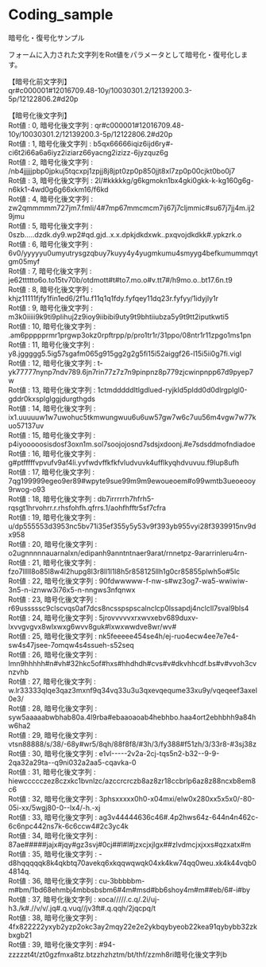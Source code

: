 # Coding_sample
暗号化・復号化サンプル

フォームに入力された文字列をRot値をパラメータとして暗号化・復号化します。  

【暗号化前文字列】  
qr#c000001#12016709.48-10y/10030301.2/12139200.3-5p/12122806.2#d20p  


【暗号化後文字列】  
Rot値 : 0,  暗号化後文字列 : qr#c000001#12016709.48-10y/10030301.2/12139200.3-5p/12122806.2#d20p  
Rot値 : 1,  暗号化後文字列 : b5qx66666iqiz6ijd6ry#-ci6t2i66a6a6iyz2iziarz66yacng2izizz-6jyzquz6g  
Rot値 : 2,  暗号化後文字列 : /nb4jjjjjpbp0jpkuj5tqcxpj1zpjj8j8jpt0zp0p850jjt8xl7zp0p00cjkt0bo0j7  
Rot値 : 3,  暗号化後文字列 : 2l/#kkkkkg/g6kgmokn1bx4gki0gkk-k-kg160g6g-n6kk1-4wd0g6g66xkm16/f6kd  
Rot値 : 4,  暗号化後文字列 : zw2qmmmmm727jm7.fmli/4#7mp67mmcmcm7ij67j7cljmmic#su67j7jj4m.ij29jmu  
Rot値 : 5,  暗号化後文字列 : 0szb.....dzdk.dy9.wp2#qd.gjd..x.x.dpkjdkdxwk..pxqvojdkdkk#.ypkzrk.o  
Rot値 : 6,  暗号化後文字列 : 6v0/yyyyyu0umyutrysgzqbuy7kuyy4y4yugmkumu4smyyg4befkumummqytgm05myf  
Rot値 : 7,  暗号化後文字列 : je62ttttto6o.to15tv70b/otdmott#t#to7.mo.o#v.tt7#/h9mo.o..bt17.6n.t9  
Rot値 : 8,  暗号化後文字列 : khjz11111fjfy1fin1ed6/2f1u.f11q1q1fdy.fyfqey11dq23r.fyfyy/1idyjly1r  
Rot値 : 9,  暗号化後文字列 : m3k0iiiii9k9ti9plihuj2z9ioy9iibibi9uty9t9bhtiiubza5y9t9tt2iputkwti5  
Rot値 : 10, 暗号化後文字列 : .am6ppppprmr1prgwp3okz0rpftrpp/p/pro1tr1r/31ppo/08ntr1r11zpgo1ms1pn  
Rot値 : 11, 暗号化後文字列 : y8.jggggg5.5ig57sgafm065g915gg2g2g5fi15i52aiggf26-l15i5ii0g7fi.vigl  
Rot値 : 12, 暗号化後文字列 : t-yk77777nynp7ndv789.6jn7rin77z7z7n9pinpnz8p779zjcwinpnpp67d9pyep7w  
Rot値 : 13, 暗号化後文字列 : 1ctmdddddltlgdlued-ryjkld5pldd0d0dlrgplgl0-gddr0kxsplglggjdurgthgds  
Rot値 : 14, 暗号化後文字列 : ix1.uuuuuw1w7uwohuc5tkmwungwuu6u6uw57gw7w6c7uu56m4vgw7w77kuo57137uv  
Rot値 : 15, 暗号化後文字列 : p4iyooooosisdosf3oxn1m.sol7soojojosnd7sdsjxdoonj.#e7sdsddmofndiadoe  
Rot値 : 16, 暗号化後文字列 : g#ptfffffvpvufv9af4li.yvfwdvffkfkfvludvuvk4ufflkyqhdvuvuu.f9lup8ufh  
Rot値 : 17, 暗号化後文字列 : 7qg199999egeo9er89#wpyte9sue99m9m9ewoueoem#o99wmtb3ueoeooy9rwog-o93  
Rot値 : 18, 暗号化後文字列 : db7irrrrrh7hfrh5-rqsgt1hrvohrr.r.rhsfohfh.qfrrs.1/aohfhfftr5sf7cfra  
Rot値 : 19, 暗号化後文字列 : u/dp555553d3953nc5bv71i35ef355y5y53v9f393yb955vyi28f3939915nv9dx958  
Rot値 : 20, 暗号化後文字列 : o2ugnnnnnauarnalxn/edipanh9anntntnaer9arat/rnnetpz-9ararrinleru4rn-  
Rot値 : 21, 暗号化後文字列 : fzo7lllll8o85l8w4l2hupg8l3r8ll1l1l8h5r858125llh1g0cr85855plwh5o#5lc  
Rot値 : 22, 暗号化後文字列 : 90fdwwwww-f-nw-s#wz3og7-wa5-wwiwiw-3n5-n-iznww3i76x5-n-nngws3nfqnwx  
Rot値 : 23, 暗号化後文字列 : r69usssssc9clscvqs0af7dcs8ncsspspscalnclcp0lssapdj4nclcll7sval9bls4  
Rot値 : 24, 暗号化後文字列 : 5jrovvvvvxrxwvxebv689duxv-lxvvgvgvx8wlxwxg6wvv8guk#lxwxwwdve8wr/wv#  
Rot値 : 25, 暗号化後文字列 : nk5feeeee454se4h/ej-ruo4ecw4ee7e7e4-sw4s47jsee-7omqw4s4ssueh-s52seq  
Rot値 : 26, 暗号化後文字列 : lmn9hhhhh#n#vh#32hkc5of#hxs#hhdhdh#cvs#v#dkvhhcdf.bs#v#vvoh3cvnzvhb  
Rot値 : 27, 暗号化後文字列 : w.lr33333qlqe3qaz3mxnf9q34vq33u3u3qxevqequme33xu9y/vqeqeef3axel0e3/  
Rot値 : 28, 暗号化後文字列 : syw5aaaaabwbhab80a.4l9rba#ebaaoaoab4hebhbo.haa4ort2ebhbhh9a84hw6ha2  
Rot値 : 29, 暗号化後文字列 : vtsn88888/s/38/-68y#wr5/8qh/88f8f8/#3h/3/fy388#f51zh/3/33r8-#3sj38z  
Rot値 : 30, 暗号化後文字列 : e1vl-----2v2a-2cj-tqs5n2-b32--9-9-2qa32a29ta--q9ni032a2aa5-cqavka-0  
Rot値 : 31, 暗号化後文字列 : hiewccccczez8czxkc1bvnlzc/azccrcrczb8az8zr18ccbrlp6az8z88ncxb8em8c6  
Rot値 : 32, 暗号化後文字列 : 3phsxxxxx0h0-x04mxi/elw0x280xx5x5x0/-80-05i-xx/5wgj80-0--lx4/-h.-xj  
Rot値 : 33, 暗号化後文字列 : ag3v44444636c46#.4p2hws64z-644n4n462c-6c6npc442ns7k-6c6ccw4#2c3yc4k  
Rot値 : 34, 暗号化後文字列 : 87ae#####jajx#jqy#gz3svj#0cj##l#l#jzxcjxjlgx##zlvdmcjxjxxs#qzxatx#m  
Rot値 : 35, 暗号化後文字列 : -d8hqqqqqk8k4qkbtq70avekq6xkqqwqwqk04xk4kw74qq0weu.xk4k44vqb04814q.  
Rot値 : 36, 暗号化後文字列 : cu-3bbbbbm-m#bm/1bd68ehmbj4mbbsbsbm6#4m#msd#bb6shoy4m#m##eb/6#-i#by  
Rot値 : 37, 暗号化後文字列 : xoca/////.c.q/.2i/uj-h3./k#.//v/v/.jq#.q.vuq//jv3ft#.q.qqh/2jqcpq/t  
Rot値 : 38, 暗号化後文字列 : 4fx822222yxyb2yzp2okc3ay2mqy22e2e2ykbqybyeob22kea91qybybb32zkbxgb21  
Rot値 : 39, 暗号化後文字列 : #94-zzzzzt4t/zt0gzfmxa8tz.btzzhzhztm/bt/thf/zzmh8ri暗号化後文字列b  
